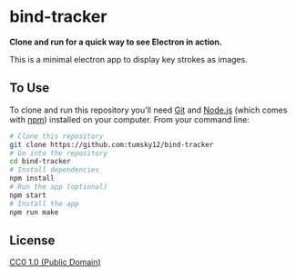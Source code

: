 # bind-tracker

**Clone and run for a quick way to see Electron in action.**

This is a minimal electron app to display key strokes as images.

## To Use

To clone and run this repository you'll need [Git](https://git-scm.com) and [Node.js](https://nodejs.org/en/download/) (which comes with [npm](http://npmjs.com)) installed on your computer. From your command line:

```bash
# Clone this repository
git clone https://github.com:tumsky12/bind-tracker
# Go into the repository
cd bind-tracker
# Install dependencies
npm install
# Run the app (optional)
npm start
# Install the app
npm run make
```

## License

[CC0 1.0 (Public Domain)](LICENSE.md)
